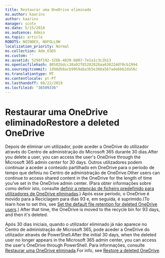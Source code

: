 ```yaml
---
title: Restaurar uma OneDrive eliminado
ms.author: kaarins
author: kaarins
manager: scotv
ms.date: 5/15/2018
ms.audience: Admin
ms.topic: article
ROBOTS: NOINDEX, NOFOLLOW
localization_priority: Normal
ms.collection: Adm_O365
ms.custom: ''
ms.assetid: 5298f192-326b-4820-b007-7e1a1c3c2b13
ms.openlocfilehash: 80582bdcc38a92f85282826aa63822ddf0cb1994
ms.sourcegitcommit: 1d98db8acb9959aba3b5e308a567ade6b62da56c
ms.translationtype: MT
ms.contentlocale: pt-PT
ms.lasthandoff: 08/22/2019
ms.locfileid: "36509336"
---
```

# <a name="restore-a-deleted-onedrive"></a><span data-ttu-id="8f3f9-102">Restaurar uma OneDrive eliminado</span><span class="sxs-lookup"><span data-stu-id="8f3f9-102">Restore a deleted OneDrive</span></span>

<span data-ttu-id="8f3f9-103">Depois de eliminar um utilizador, pode aceder a OneDrive do utilizador através do Centro de administração do Microsoft 365 durante 30 dias.</span><span class="sxs-lookup"><span data-stu-id="8f3f9-103">After you delete a user, you can access the user's OneDrive through the Microsoft 365 admin center for 30 days.</span></span> <span data-ttu-id="8f3f9-104">Outros utilizadores podem continuar a aceder a conteúdo partilhado em OneDrive para o período de tempo que definiu no Centro de administração de OneDrive.</span><span class="sxs-lookup"><span data-stu-id="8f3f9-104">Other users can continue to access shared content in the OneDrive for the length of time you've set in the OneDrive admin center.</span></span> <span data-ttu-id="8f3f9-105">(Para obter informações sobre como definir isto, consulte [definir a retenção de ficheiro predefinido para utilizadores de OneDrive eliminadas](https://go.microsoft.com/fwlink/?linkid=874267).) Após esse período, o OneDrive é movido para a Reciclagem para dias 93 e, em seguida, é suprimido.</span><span class="sxs-lookup"><span data-stu-id="8f3f9-105">(To learn how to set this, see [Set the default file retention for deleted OneDrive users](https://go.microsoft.com/fwlink/?linkid=874267).) After that time, the OneDrive is moved to the recycle bin for 93 days, and then it's deleted.</span></span>
  
<span data-ttu-id="8f3f9-106">Após 30 dias iniciais, quando o utilizador eliminado já não aparece no Centro de administração de Microsoft 365, pode aceder a OneDrive do utilizador através de PowerShell.</span><span class="sxs-lookup"><span data-stu-id="8f3f9-106">After the initial 30 days, when the deleted user no longer appears in the Microsoft 365 admin center, you can access the user's OneDrive through PowerShell.</span></span> <span data-ttu-id="8f3f9-107">Para informações, consulte [Restaurar uma OneDrive eliminada](https://go.microsoft.com/fwlink/?linkid=874269).</span><span class="sxs-lookup"><span data-stu-id="8f3f9-107">For info, see [Restore a deleted OneDrive](https://go.microsoft.com/fwlink/?linkid=874269).</span></span>
  

